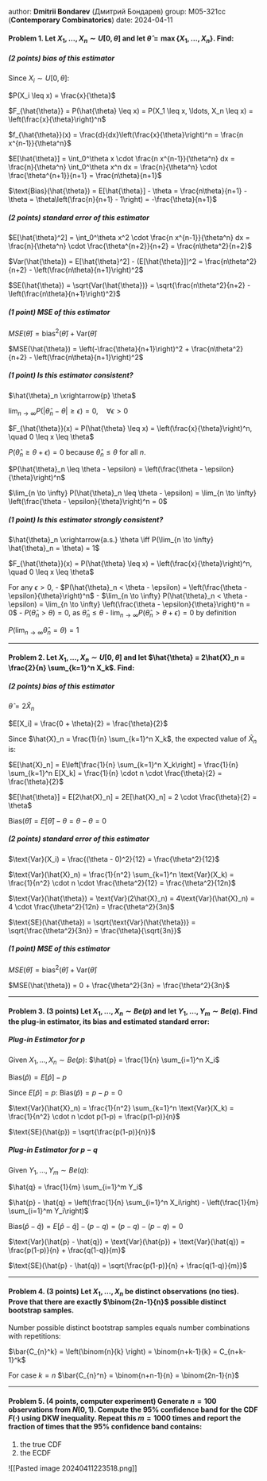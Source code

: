 author: **Dmitrii Bondarev** (Дмитрий Бондарев)
group: М05-321сс (**Contemporary Combinatorics**)
date: 2024-04-11


#### **Problem 1.** Let $X_1, \ldots, X_n \sim U[0,\theta]$ and let $\hat{\theta} = \max\{X_1, \ldots, X_n\}$. Find:
##### (2 points) bias of this estimator
Since $X_i \sim U[0,\theta]$:

$P(X_i \leq x) = \frac{x}{\theta}$

$F_{\hat{\theta}} = P(\hat{\theta} \leq x) = P(X_1 \leq x, \ldots, X_n \leq x) = \left(\frac{x}{\theta}\right)^n$

$f_{\hat{\theta}}(x) = \frac{d}{dx}\left(\frac{x}{\theta}\right)^n = \frac{n x^{n-1}}{\theta^n}$

$E[\hat{\theta}] = \int_0^\theta x \cdot \frac{n x^{n-1}}{\theta^n} dx = \frac{n}{\theta^n} \int_0^\theta x^n dx = \frac{n}{\theta^n} \cdot \frac{\theta^{n+1}}{n+1} = \frac{n\theta}{n+1}$

$\text{Bias}(\hat{\theta}) = E[\hat{\theta}] - \theta = \frac{n\theta}{n+1} - \theta = \theta\left(\frac{n}{n+1} - 1\right) = -\frac{\theta}{n+1}$

##### (2 points) standard error of this estimator

$E[\hat{\theta}^2] = \int_0^\theta x^2 \cdot \frac{n x^{n-1}}{\theta^n} dx = \frac{n}{\theta^n} \cdot \frac{\theta^{n+2}}{n+2} = \frac{n\theta^2}{n+2}$

$Var(\hat{\theta}) = E[\hat{\theta}^2] - (E[\hat{\theta}])^2 = \frac{n\theta^2}{n+2} - \left(\frac{n\theta}{n+1}\right)^2$

$SE(\hat{\theta}) = \sqrt{Var(\hat{\theta})} = \sqrt{\frac{n\theta^2}{n+2} - \left(\frac{n\theta}{n+1}\right)^2}$

##### (1 point) MSE of this estimator
$MSE(\hat{\theta}) = \text{bias}^2(\hat{\theta}) + \text{Var}(\hat{\theta})$

$MSE(\hat{\theta}) = \left(-\frac{\theta}{n+1}\right)^2 + \frac{n\theta^2}{n+2} - \left(\frac{n\theta}{n+1}\right)^2$

##### (1 point) Is this estimator consistent?
$\hat{\theta}_n \xrightarrow{p} \theta$

$\lim_{n \to \infty} P(|\hat{\theta}_n - \theta| \geq \epsilon) = 0, \quad \forall \epsilon > 0$

$F_{\hat{\theta}}(x) = P(\hat{\theta} \leq x) = \left(\frac{x}{\theta}\right)^n, \quad 0 \leq x \leq \theta$

$P(\hat{\theta}_n \geq \theta + \epsilon) = 0$ because $\hat{\theta}_n \leq \theta$ for all $n$.

$P(\hat{\theta}_n \leq \theta - \epsilon) = \left(\frac{\theta - \epsilon}{\theta}\right)^n$

$\lim_{n \to \infty} P(\hat{\theta}_n \leq \theta - \epsilon) = \lim_{n \to \infty} \left(\frac{\theta - \epsilon}{\theta}\right)^n = 0$

##### (1 point) Is this estimator strongly consistent?

$\hat{\theta}_n \xrightarrow{a.s.} \theta \iff P(\lim_{n \to \infty} \hat{\theta}_n = \theta) = 1$

$F_{\hat{\theta}}(x) = P(\hat{\theta} \leq x) = \left(\frac{x}{\theta}\right)^n, \quad 0 \leq x \leq \theta$


For any $\epsilon > 0$,
	-  $P(\hat{\theta}_n < \theta - \epsilon) = \left(\frac{\theta - \epsilon}{\theta}\right)^n$
        - $\lim_{n \to \infty} P(\hat{\theta}_n < \theta - \epsilon) = \lim_{n \to \infty} \left(\frac{\theta - \epsilon}{\theta}\right)^n = 0$
	- $P(\hat{\theta}_n > \theta) = 0$, as $\hat{\theta}_n \leq \theta$
        - $\lim_{n \to \infty} P(\hat{\theta}_n > \theta + \epsilon) = 0$ by definition

$P(\lim_{n \to \infty} \hat{\theta}_n = \theta) = 1$


---

#### **Problem 2.** Let $X_1, \ldots, X_n \sim U[0,\theta]$ and let $\hat{\theta} = 2\hat{X}_n = \frac{2}{n} \sum_{k=1}^n X_k$. Find:
##### (2 points) bias of this estimator
 $\hat{\theta} = 2\hat{X}_n$ 

$E[X_i] = \frac{0 + \theta}{2} = \frac{\theta}{2}$

Since $\hat{X}_n = \frac{1}{n} \sum_{k=1}^n X_k$, the expected value of $\hat{X}_n$ is:

$E[\hat{X}_n] = E\left[\frac{1}{n} \sum_{k=1}^n X_k\right] = \frac{1}{n} \sum_{k=1}^n E[X_k] = \frac{1}{n} \cdot n \cdot \frac{\theta}{2} = \frac{\theta}{2}$

$E[\hat{\theta}] = E[2\hat{X}_n] = 2E[\hat{X}_n] = 2 \cdot \frac{\theta}{2} = \theta$

$\text{Bias}(\hat{\theta}) = E[\hat{\theta}] - \theta = \theta - \theta = 0$
##### (2 points) standard error of this estimator
$\text{Var}(X_i) = \frac{(\theta - 0)^2}{12} = \frac{\theta^2}{12}$

$\text{Var}(\hat{X}_n) = \frac{1}{n^2} \sum_{k=1}^n \text{Var}(X_k) = \frac{1}{n^2} \cdot n \cdot \frac{\theta^2}{12} = \frac{\theta^2}{12n}$

$\text{Var}(\hat{\theta}) = \text{Var}(2\hat{X}_n) = 4\text{Var}(\hat{X}_n) = 4 \cdot \frac{\theta^2}{12n} = \frac{\theta^2}{3n}$

$\text{SE}(\hat{\theta}) = \sqrt{\text{Var}(\hat{\theta})} = \sqrt{\frac{\theta^2}{3n}} = \frac{\theta}{\sqrt{3n}}$

##### (1 point) MSE of this estimator

$MSE(\hat{\theta}) = \text{bias}^2(\hat{\theta}) + \text{Var}(\hat{\theta})$

$MSE(\hat{\theta}) = 0 + \frac{\theta^2}{3n} = \frac{\theta^2}{3n}$


---

#### **Problem 3.** (3 points) Let $X_1, \ldots, X_n \sim Be(p)$ and let $Y_1, \ldots, Y_m \sim Be(q)$. Find the plug-in estimator, its bias and estimated standard error:


##### Plug-in Estimator for $p$
Given $X_1, \ldots, X_n \sim Be(p)$:
$\hat{p} = \frac{1}{n} \sum_{i=1}^n X_i$

$\text{Bias}(\hat{p}) = E[\hat{p}] - p$

Since $E[\hat{p}] = p$:
$\text{Bias}(\hat{p}) = p - p = 0$

$\text{Var}(\hat{X}_n) = \frac{1}{n^2} \sum_{k=1}^n \text{Var}(X_k) = \frac{1}{n^2} \cdot n \cdot p(1-p) = \frac{p(1-p)}{n}$

$\text{SE}(\hat{p}) = \sqrt{\frac{p(1-p)}{n}}$

##### Plug-in Estimator for $p - q$
Given $Y_1, \ldots, Y_m \sim Be(q)$:

$\hat{q} = \frac{1}{m} \sum_{i=1}^m Y_i$

$\hat{p} - \hat{q} = \left(\frac{1}{n} \sum_{i=1}^n X_i\right) - \left(\frac{1}{m} \sum_{i=1}^m Y_i\right)$

$\text{Bias}(\hat{p} - \hat{q}) = E[\hat{p} - \hat{q}] - (p - q) = (p - q) - (p - q) = 0$

$\text{Var}(\hat{p} - \hat{q}) = \text{Var}(\hat{p}) + \text{Var}(\hat{q}) = \frac{p(1-p)}{n} + \frac{q(1-q)}{m}$

$\text{SE}(\hat{p} - \hat{q}) = \sqrt{\frac{p(1-p)}{n} + \frac{q(1-q)}{m}}$

---

#### **Problem 4.** (3 points) Let $X_1, \ldots, X_n$ be distinct observations (no ties). Prove that there are exactly $\binom{2n-1}{n}$ possible distinct bootstrap samples.

Number possible distinct bootstrap samples equals number combinations with repetitions:

$\bar{C_{n}^k} = \left(\binom{n}{k} \right) = \binom{n+k-1}{k} = C_{n+k-1}^k$

For case $k=n$
$\bar{C_{n}^n} = \binom{n+n-1}{n} = \binom{2n-1}{n}$

---

#### **Problem 5.** (4 points, computer experiment) Generate $n = 100$ observations from $N(0,1)$. Compute the 95% confidence band for the CDF $F(\cdot)$ using DKW inequality. Repeat this $m = 1000$ times and report the fraction of times that the 95% confidence band contains:
1. the true CDF
2. the ECDF

![[Pasted image 20240411223518.png]]